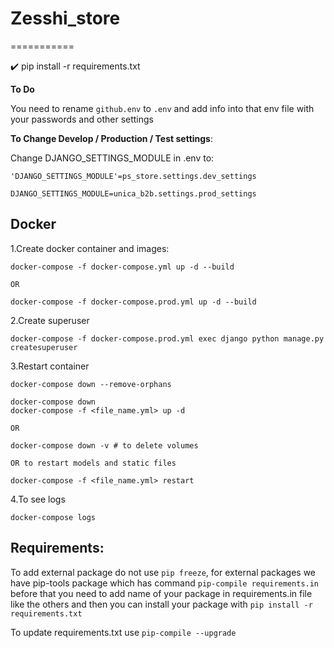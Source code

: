# Zesshi_store

===========

:heavy_check_mark: pip install -r requirements.txt

**To Do**

You need to rename ```github.env``` to ```.env``` and add info into that env file with your passwords and other settings

**To Change Develop / Production / Test settings**:

Change DJANGO_SETTINGS_MODULE in .env to:

```
'DJANGO_SETTINGS_MODULE'=ps_store.settings.dev_settings
```

```
DJANGO_SETTINGS_MODULE=unica_b2b.settings.prod_settings
```


**Docker**
-------------
1.Create docker container and images:

```
docker-compose -f docker-compose.yml up -d --build

OR

docker-compose -f docker-compose.prod.yml up -d --build
```

2.Create superuser

```
docker-compose -f docker-compose.prod.yml exec django python manage.py createsuperuser
```

3.Restart container

```
docker-compose down --remove-orphans

docker-compose down 
docker-compose -f <file_name.yml> up -d

OR

docker-compose down -v # to delete volumes

OR to restart models and static files

docker-compose -f <file_name.yml> restart
```

4.To see logs

```
docker-compose logs
```

Requirements:
-----------

To add external package do not use ```pip freeze```, for external packages we have pip-tools package which has
command ```pip-compile requirements.in``` before that you need to add name of your package in requirements.in file like
the others and then you can install your package with ```pip install -r requirements.txt```

To update requirements.txt use ```pip-compile --upgrade```